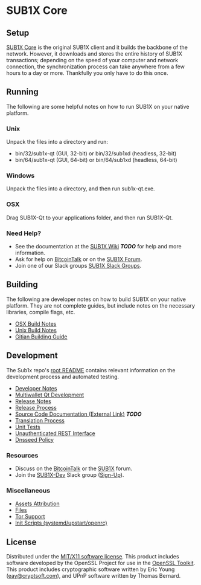 SUB1X Core
=====================

Setup
---------------------
[SUB1X Core](http://sub1x.org/wallet) is the original SUB1X client and it builds the backbone of the network. However, it downloads and stores the entire history of SUB1X transactions; depending on the speed of your computer and network connection, the synchronization process can take anywhere from a few hours to a day or more. Thankfully you only have to do this once.

Running
---------------------
The following are some helpful notes on how to run SUB1X on your native platform.

### Unix

Unpack the files into a directory and run:

- bin/32/sub1x-qt (GUI, 32-bit) or bin/32/sub1xd (headless, 32-bit)
- bin/64/sub1x-qt (GUI, 64-bit) or bin/64/sub1xd (headless, 64-bit)

### Windows

Unpack the files into a directory, and then run sub1x-qt.exe.

### OSX

Drag SUB1X-Qt to your applications folder, and then run SUB1X-Qt.

### Need Help?

* See the documentation at the [SUB1X Wiki](https://en.bitcoin.it/wiki/Main_Page) ***TODO***
for help and more information.
* Ask for help on [BitcoinTalk](https://bitcointalk.org/index.php?topic=1262920.0) or on the [SUB1X Forum](http://forum.sub1x.org/).
* Join one of our Slack groups [SUB1X Slack Groups](https://sub1x.org/slack-logins/).

Building
---------------------
The following are developer notes on how to build SUB1X on your native platform. They are not complete guides, but include notes on the necessary libraries, compile flags, etc.

- [OSX Build Notes](build-osx.md)
- [Unix Build Notes](build-unix.md)
- [Gitian Building Guide](gitian-building.md)

Development
---------------------
The Sub1x repo's [root README](https://github.com/SUB1X-Project/SUB1X/blob/master/README.md) contains relevant information on the development process and automated testing.

- [Developer Notes](developer-notes.md)
- [Multiwallet Qt Development](multiwallet-qt.md)
- [Release Notes](release-notes.md)
- [Release Process](release-process.md)
- [Source Code Documentation (External Link)](https://dev.visucore.com/bitcoin/doxygen/) ***TODO***
- [Translation Process](translation_process.md)
- [Unit Tests](unit-tests.md)
- [Unauthenticated REST Interface](REST-interface.md)
- [Dnsseed Policy](dnsseed-policy.md)

### Resources

* Discuss on the [BitcoinTalk](https://bitcointalk.org/index.php?topic=1262920.0) or the [SUB1X](http://forum.sub1x.org/) forum.
* Join the [SUB1X-Dev](https://sub1x-dev.slack.com/) Slack group ([Sign-Up](https://sub1x-dev.herokuapp.com/)).

### Miscellaneous
- [Assets Attribution](assets-attribution.md)
- [Files](files.md)
- [Tor Support](tor.md)
- [Init Scripts (systemd/upstart/openrc)](init.md)

License
---------------------
Distributed under the [MIT/X11 software license](http://www.opensource.org/licenses/mit-license.php).
This product includes software developed by the OpenSSL Project for use in the [OpenSSL Toolkit](https://www.openssl.org/). This product includes
cryptographic software written by Eric Young ([eay@cryptsoft.com](mailto:eay@cryptsoft.com)), and UPnP software written by Thomas Bernard.
